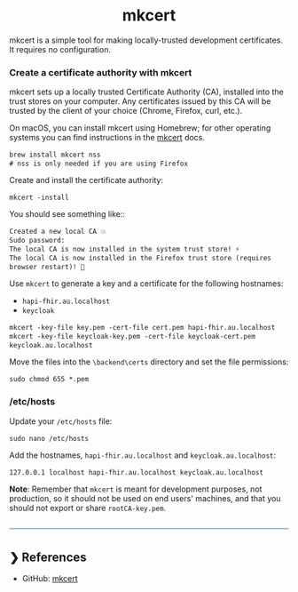 <h1 align="center">mkcert</h1>

mkcert is a simple tool for making locally-trusted development certificates. It requires no configuration.

### Create a certificate authority with mkcert

mkcert sets up a locally trusted Certificate Authority (CA), installed into the trust stores on your computer. 
Any certificates issued by this CA will be trusted by the client of your choice (Chrome, Firefox, curl, etc.).

On macOS, you can install mkcert using Homebrew; for other operating systems you can find instructions in the 
[mkcert](https://github.com/FiloSottile/mkcert) docs.

```
brew install mkcert nss
# nss is only needed if you are using Firefox
```

Create and install the certificate authority:

```
mkcert -install
```

You should see something like::

```
Created a new local CA 💥
Sudo password:
The local CA is now installed in the system trust store! ⚡️
The local CA is now installed in the Firefox trust store (requires browser restart)! 🦊
```

Use `mkcert` to generate a key and a certificate for the following hostnames:
- `hapi-fhir.au.localhost`
- `keycloak`

```
mkcert -key-file key.pem -cert-file cert.pem hapi-fhir.au.localhost
mkcert -key-file keycloak-key.pem -cert-file keycloak-cert.pem keycloak.au.localhost
```

Move the files into the `\backend\certs` directory and set the file permissions:

```
sudo chmod 655 *.pem
```

### /etc/hosts

Update your `/etc/hosts` file:

```
sudo nano /etc/hosts
```

Add the hostnames, `hapi-fhir.au.localhost` and `keycloak.au.localhost`:

```
127.0.0.1 localhost hapi-fhir.au.localhost keycloak.au.localhost
```

**Note**: Remember that `mkcert` is meant for development purposes, not production, so it should not be used on end 
users' machines, and that you should not export or share `rootCA-key.pem`.

![divider](.././divider.png)

## ❯ References

* GitHub: [mkcert](https://github.com/FiloSottile/mkcert)
